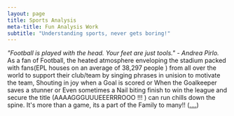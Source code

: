 ```yaml
---
layout: page
title: Sports Analysis
meta-title: Fun Analysis Work 
subtitle: "Understanding sports, never gets boring!"
---
```



<div id="sports analysis-section">

<p class="sports analysis-text">
<i class="fa fa-futbol-o" aria-hidden="true">"Football is played with the head. Your feet are just tools." - Andrea Pirlo.</i>
As a fan of Football, the heated atmosphere enveloping the stadium packed with fans(EPL houses on an average of 38,297 people ) from all over the world to support their club/team by singing phrases in unision to motivate the team, Shouting in joy when a Goal is scored or When the Goalkeeper saves a stunner or Even sometimes a Nail biting finish to win the league and secure the title (AAAAGGGUUUEEERRROOO !!! ) can run chills down the spine. It's more than a game, its a part of the Family to many!! (<a target="_blank" href="https://www.kaggle.com/harris13/facts-on-football-probably-you-did-not-know?scriptVersionId=32141848">....</a>)
</p>

